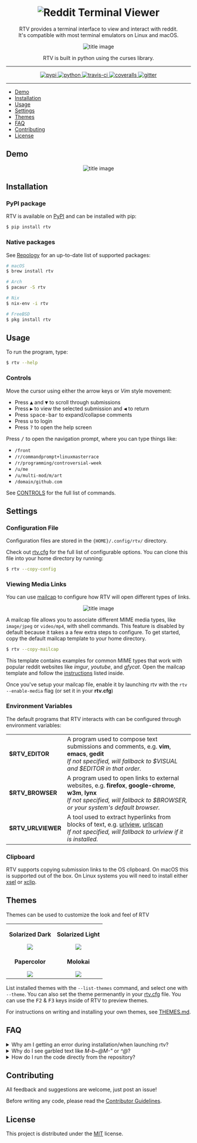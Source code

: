<h1 align="center">
<img alt="Reddit Terminal Viewer" src="resources/logo.png"/>
</h1>

<p align="center">
RTV provides a terminal interface to view and interact with reddit.<br>
It's compatible with most terminal emulators on Linux and macOS.
</p>

<p align="center">
<img alt="title image" src="resources/title_image.png"/>
</p>

<p align="center">
RTV is built in python using the curses library.
</p>

---

<p align="center">
  <a href="https://pypi.python.org/pypi/rtv/">
    <img alt="pypi" src="https://img.shields.io/pypi/v/rtv.svg?label=version"/>
  </a>
  <a href="https://pypi.python.org/pypi/rtv/">
    <img alt="python" src="https://img.shields.io/badge/python-2.7%2C%203.6-blue.svg"/>
  </a>
  <a href="https://travis-ci.org/michael-lazar/rtv">
    <img alt="travis-ci" src="https://travis-ci.org/michael-lazar/rtv.svg?branch=master"/>
  </a>
  <a href="https://coveralls.io/github/michael-lazar/rtv?branch=master">
    <img alt="coveralls" src="https://coveralls.io/repos/michael-lazar/rtv/badge.svg?branch=master&service=github"/>
  </a>
  <a href="https://gitter.im/michael-lazar/rtv">
    <img alt="gitter" src="https://img.shields.io/gitter/room/michael-lazar/rtv.js.svg"/>
  </a>
</p>

---

* [Demo](#demo)  
* [Installation](#installation)  
* [Usage](#usage)  
* [Settings](#settings)
* [Themes](#themes)
* [FAQ](#faq)  
* [Contributing](#contributing)  
* [License](#license)  

## Demo

<p align="center">
<img alt="title image" src="resources/demo.gif"/>
</p>

## Installation

### PyPI package

RTV is available on [PyPI](https://pypi.python.org/pypi/rtv/) and can be installed with pip:

```bash
$ pip install rtv
```

### Native packages

See [Repology](https://repology.org/metapackage/rtv/packages) for an up-to-date list of supported packages:

```bash
# macOS
$ brew install rtv

# Arch
$ pacaur -S rtv

# Nix
$ nix-env -i rtv

# FreeBSD
$ pkg install rtv
```

## Usage

To run the program, type:

```bash
$ rtv --help
```

### Controls

Move the cursor using either the arrow keys or *Vim* style movement:

- Press <kbd>▲</kbd> and <kbd>▼</kbd> to scroll through submissions
- Press <kbd>▶</kbd> to view the selected submission and <kbd>◀</kbd> to return
- Press <kbd>space-bar</kbd> to expand/collapse comments
- Press <kbd>u</kbd> to login
- Press <kbd>?</kbd> to open the help screen

Press <kbd>/</kbd> to open the navigation prompt, where you can type things like:

- ``/front``
- ``/r/commandprompt+linuxmasterrace``
- ``/r/programming/controversial-week``
- ``/u/me``
- ``/u/multi-mod/m/art``
- ``/domain/github.com``

See [CONTROLS](CONTROLS.rst) for the full list of commands.

## Settings

### Configuration File

Configuration files are stored in the ``{HOME}/.config/rtv/`` directory.

Check out [rtv.cfg](rtv/templates/rtv.cfg) for the full list of configurable options. You can clone this file into your home directory by running:

```bash
$ rtv --copy-config
```

### Viewing Media Links

You can use [mailcap](https://en.wikipedia.org/wiki/Media_type#Mailcap) to configure how RTV will open different types of links.

<p align="center">
<img alt="title image" src="resources/mailcap.gif"/>
</p>

A mailcap file allows you to associate different MIME media types, like ``image/jpeg`` or ``video/mp4``, with shell commands. This feature is disabled by default because it takes a a few extra steps to configure. To get started, copy the default mailcap template to your home directory.

```bash
$ rtv --copy-mailcap
```

This template contains examples for common MIME types that work with popular reddit websites like *imgur*, *youtube*, and *gfycat*. Open the mailcap template and follow the [instructions](rtv/templates/mailcap) listed inside.

Once you've setup your mailcap file, enable it by launching rtv with the ``rtv --enable-media`` flag (or set it in your **rtv.cfg**)

### Environment Variables

The default programs that RTV interacts with can be configured through environment variables:

<table>
  <tr>
  <td><strong>$RTV_EDITOR</strong></td>
  <td>A program used to compose text submissions and comments, e.g. <strong>vim</strong>, <strong>emacs</strong>, <strong>gedit</strong>
  <br/> <em>If not specified, will fallback to $VISUAL and $EDITOR in that order.</em></td>
  </tr>
  <tr>
  <td><strong>$RTV_BROWSER</strong></td>
  <td>A program used to open links to external websites, e.g. <strong>firefox</strong>, <strong>google-chrome</strong>, <strong>w3m</strong>, <strong>lynx</strong>
  <br/> <em>If not specified, will fallback to $BROWSER, or your system's default browser.</em></td>
  </tr>
  <tr>
  <td><strong>$RTV_URLVIEWER</strong></td>
  <td>A tool used to extract hyperlinks from blocks of text, e.g. <a href=https://github.com/sigpipe/urlview>urlview</a>, <a href=https://github.com/firecat53/urlscan>urlscan</a>
  <br/> <em>If not specified, will fallback to urlview if it is installed.</em></td>
  </tr>
</table>

### Clipboard

RTV supports copying submission links to the OS clipboard. On macOS this is supported out of the box.
On Linux systems you will need to install either [xsel](http://www.vergenet.net/~conrad/software/xsel/) or [xclip](https://sourceforge.net/projects/xclip/).

## Themes

Themes can be used to customize the look and feel of RTV

<table>
  <tr>
    <td align="center">
      <p><strong>Solarized Dark</strong></p>
      <img src="resources/theme_solarized_dark.png"></img>
    </td>
    <td align="center">
      <p><strong>Solarized Light</strong></p>
      <img src="resources/theme_solarized_light.png"></img>
    </td>
  </tr>
  <tr>
    <td align="center">
      <p><strong>Papercolor</strong></p>
      <img src="resources/theme_papercolor.png"></img>
    </td>
    <td align="center">
      <p><strong>Molokai</strong></p>
      <img src="resources/theme_molokai.png"></img>
    </td>
  </tr>
</table>

List installed themes with the ``--list-themes`` command, and select one with ``--theme``. You can also set the theme permenantly in your [rtv.cfg](rtv/templates/rtv.cfg) file. You can use the <kbd>F2</kbd> & <kbd>F3</kbd> keys inside of RTV to preview themes.

For instructions on writing and installing your own themes, see [THEMES.md](THEMES.md).

## FAQ

<details>
 <summary>Why am I getting an error during installation/when launching rtv?</summary>
 
  > If your distro ships with an older version of python 2.7 or python-requests,
  > you may experience SSL errors or other package incompatibilities. The
  > easiest way to fix this is to install rtv using python 3. If you
  > don't already have pip3, see http://stackoverflow.com/a/6587528 for setup
  > instructions. Then do
  >
  > ```bash
  > $ sudo pip uninstall rtv
  > $ sudo pip3 install -U rtv
  > ```

</details>
<details>
  <summary>Why do I see garbled text like <em>M-b~@M-"</em> or <em>^@</em>?</summary>
 
  > This type of text usually shows up when python is unable to render
  > unicode properly.
  >    
  > 1. Try starting RTV in ascii-only mode with ``rtv --ascii``
  > 2. Make sure that the terminal/font that you're using supports unicode
  > 3. Try [setting the LOCALE to utf-8](https://perlgeek.de/en/article/set-up-a-clean-utf8-environment)
  > 4. Your python may have been built against the wrong curses library,
  >    see [here](stackoverflow.com/questions/19373027) and
  >    [here](https://bugs.python.org/issue4787) for more information

</details>
<details>
 <summary>How do I run the code directly from the repository?</summary>
 
  > This project is structured to be run as a python *module*. This means that
  > you need to launch it using python's ``-m`` flag. See the example below, which
  > assumes that you have cloned the repository into the directory **~/rtv_project**.
  >
  > ```bash
  > $ cd ~/rtv_project
  > $ python3 -m rtv
  > ```

</details>

## Contributing
All feedback and suggestions are welcome, just post an issue!

Before writing any code, please read the [Contributor Guidelines](CONTRIBUTING.rst).

## License
This project is distributed under the [MIT](LICENSE) license.
   
